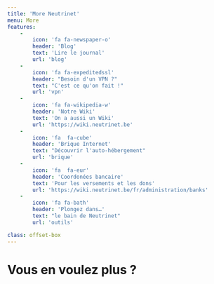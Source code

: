 ```yaml
---
title: 'More Neutrinet'
menu: More
features:
    -
        icon: 'fa fa-newspaper-o'
        header: 'Blog'
        text: 'Lire le journal'
        url: 'blog'
    -
        icon: 'fa fa-expeditedssl'
        header: "Besoin d'un VPN ?"
        text: "C'est ce qu'on fait !"
        url: 'vpn'
    -
        icon: 'fa fa-wikipedia-w'
        header: 'Notre Wiki'
        text: 'On a aussi un Wiki'
        url: 'https://wiki.neutrinet.be'
    -
        icon: 'fa  fa-cube'
        header: 'Brique Internet'
        text: "Découvrir l'auto-hébergement"
        url: 'brique'
    -
        icon: 'fa  fa-eur'
        header: 'Coordonées bancaire'
        text: 'Pour les versements et les dons'
        url: 'https://wiki.neutrinet.be/fr/administration/banks'
    -
        icon: 'fa fa-bath'
        header: 'Plongez dans…'
        text: "le bain de Neutrinet"
        url: 'outils'

class: offset-box
---
```


# Vous en voulez plus ?